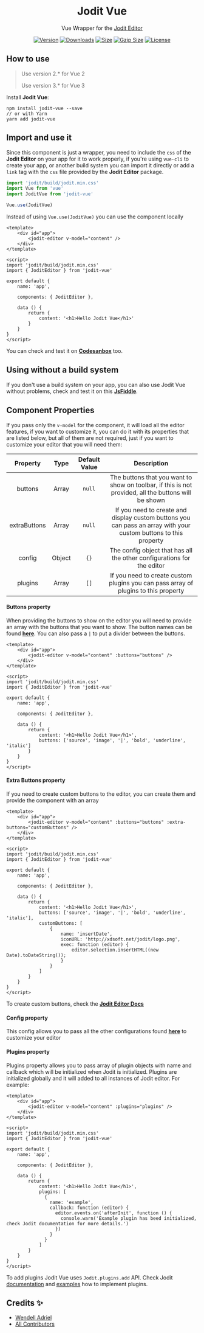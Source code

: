 <div align="center">
    <p>
        <h1>Jodit Vue</h1>
        Vue Wrapper for the <a href="https://github.com/xdan/jodit" target="_blank">Jodit Editor</a>
    </p>
</div>

<p align="center">
<a href="https://www.npmjs.com/package/jodit-vue" target="_blank"><img src="https://img.shields.io/npm/v/jodit-vue.svg?style=flat-square" alt="Version" /></a>
<a href="https://npmcharts.com/compare/jodit-vue" target="_blank"><img src="https://img.shields.io/npm/dm/jodit-vue.svg?style=flat-square" alt="Downloads" /></a>
<a href="https://unpkg.com/jodit-vue/dist/jodit-vue.min.js" target="_blank"><img src="https://img.badgesize.io/https://unpkg.com/jodit-vue/dist/jodit-vue.umd.js?style=flat-square&label=size" alt="Size" /></a>
<a href="https://unpkg.com/jodit-vue/dist/jodit-vue.min.js" target="_blank"><img src="https://img.badgesize.io/https://unpkg.com/jodit-vue/dist/jodit-vue.min.js?label=gzip%20size&style=flat-square&compression=gzip" alt="Gzip Size" /></a>
<a href="https://github.com/WendellAdriel/jodit-vue/blob/master/LICENSE" target="_blank"><img src="https://img.shields.io/github/license/mashape/apistatus.svg?style=flat-square" alt="License" /></a>
</p>

## How to use

> Use version 2.* for Vue 2
>
> Use version 3.* for Vue 3

Install **Jodit Vue**:

```
npm install jodit-vue --save
// or with Yarn
yarn add jodit-vue
```

## Import and use it

Since this component is just a wrapper, you need to include the `css` of the **Jodit Editor** on your app for it to work properly, if you're using `vue-cli` to create your app, or another build system you can import it directly or add a `link` tag with the `css` file provided by the **Jodit Editor** package.

```js
import 'jodit/build/jodit.min.css'
import Vue from 'vue'
import JoditVue from 'jodit-vue'

Vue.use(JoditVue)
```

Instead of using `Vue.use(JoditVue)` you can use the component locally

```vue
<template>
    <div id="app">
        <jodit-editor v-model="content" />
    </div>
</template>

<script>
import 'jodit/build/jodit.min.css'
import { JoditEditor } from 'jodit-vue'

export default {
    name: 'app',

    components: { JoditEditor },

    data () {
        return {
            content: '<h1>Hello Jodit Vue</h1>'
        }
    }
}
</script>
```

You can check and test it on **[Codesanbox](https://codesandbox.io/s/jv0l1r86wv)** too.

## Using without a build system

If you don't use a build system on your app, you can also use Jodit Vue without problems, check and test it on this **[JsFiddle](https://jsfiddle.net/6ch2gn0t/)**.

## Component Properties

If you pass only the `v-model` for the component, it will load all the editor features, if you want to customize it, you can do it with its properties that are listed below, but all of them are not required, just if you want to customize your editor that you will need them:

| Property         | Type    | Default Value | Description                                                                                                           |
| :--------------: | :-----: | :-----------: | :-------------------------------------------------------------------------------------------------------------------: |
| buttons          | Array   | `null`        | The buttons that you want to show on toolbar, if this is not provided, all the buttons will be shown                  |
| extraButtons     | Array   | `null`        | If you need to create and display custom buttons you can pass an array with your custom buttons to this property      |
| config           | Object  | `{}`          | The config object that has all the other configurations for the editor                                                |
| plugins          | Array   | `[]`          | If you need to create custom plugins you can pass array of plugins to this property                                   |

#### Buttons property

When providing the buttons to show on the editor you will need to provide an array with the buttons that you want to show. The button names can be found **[here](https://xdsoft.net/jodit/play.html)**. You can also pass a `|` to put a divider between the buttons.

```vue
<template>
    <div id="app">
        <jodit-editor v-model="content" :buttons="buttons" />
    </div>
</template>

<script>
import 'jodit/build/jodit.min.css'
import { JoditEditor } from 'jodit-vue'

export default {
    name: 'app',

    components: { JoditEditor },

    data () {
        return {
            content: '<h1>Hello Jodit Vue</h1>',
            buttons: ['source', 'image', '|', 'bold', 'underline', 'italic']
        }
    }
}
</script>
```

#### Extra Buttons property

If you need to create custom buttons to the editor, you can create them and provide the component with an array

```vue
<template>
    <div id="app">
        <jodit-editor v-model="content" :buttons="buttons" :extra-buttons="customButtons" />
    </div>
</template>

<script>
import 'jodit/build/jodit.min.css'
import { JoditEditor } from 'jodit-vue'

export default {
    name: 'app',

    components: { JoditEditor },

    data () {
        return {
            content: '<h1>Hello Jodit Vue</h1>',
            buttons: ['source', 'image', '|', 'bold', 'underline', 'italic'],
            customButtons: [
                {
                    name: 'insertDate',
                    iconURL: 'http://xdsoft.net/jodit/logo.png',
                    exec: function (editor) {
                        editor.selection.insertHTML((new Date).toDateString());
                    }
                }
            ]
        }
    }
}
</script>
```

To create custom buttons, check the **[Jodit Editor Docs](https://xdsoft.net/jodit/doc/)**

#### Config property

This config allows you to pass all the other configurations found **[here](https://xdsoft.net/jodit/doc/options/)** to customize your editor

#### Plugins property
Plugins property allows you to pass array of plugin objects with name and callback which will be initialized when Jodit is initialized. Plugins are initialized globally and it will added to all instances of Jodit editor.
For example:
```vue
<template>
    <div id="app">
        <jodit-editor v-model="content" :plugins="plugins" />
    </div>
</template>

<script>
import 'jodit/build/jodit.min.css'
import { JoditEditor } from 'jodit-vue'

export default {
    name: 'app',

    components: { JoditEditor },

    data () {
        return {
            content: '<h1>Hello Jodit Vue</h1>',
            plugins: [
              {
                name: 'example',
                callback: function (editor) {
                  editor.events.on('afterInit', function () {
                    console.warn('Example plugin has beed initialized, check Jodit documentation for more details.')
                  })
                }
              }
            ]
        }
    }
}
</script>
```
To add plugins Jodit Vue uses `Jodit.plugins.add` API.
Check Jodit [documentation](https://github.com/xdan/jodit#create-plugin) and [examples](https://xdsoft.net/jodit/examples/plugin/custom_plugin.html) how to implement plugins.

## Credits ✨

- [Wendell Adriel](https://github.com/WendellAdriel)
- [All Contributors](https://github.com/WendellAdriel/jodit-vue/contributors)
